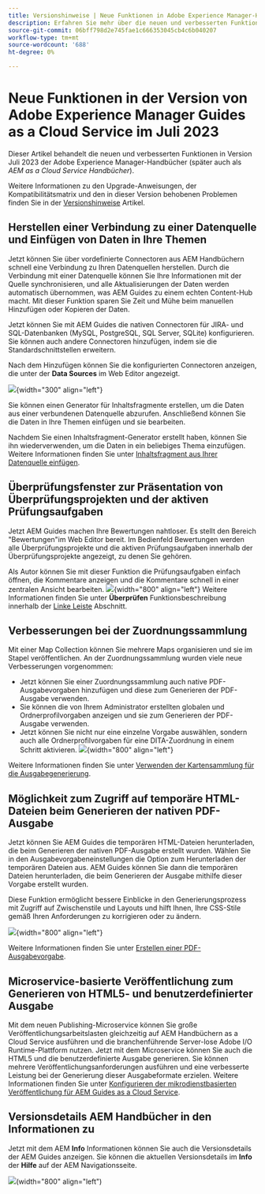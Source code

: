 ```yaml
---
title: Versionshinweise | Neue Funktionen in Adobe Experience Manager-Handbüchern, Version Juli 2023
description: Erfahren Sie mehr über die neuen und verbesserten Funktionen in der Version von Adobe Experience Manager Guides as a Cloud Service im Juli 2023.
source-git-commit: 06bff798d2e745fae1c666353045cb4c6b040207
workflow-type: tm+mt
source-wordcount: '688'
ht-degree: 0%

---
```


# Neue Funktionen in der Version von Adobe Experience Manager Guides as a Cloud Service im Juli 2023

Dieser Artikel behandelt die neuen und verbesserten Funktionen in Version Juli 2023 der Adobe Experience Manager-Handbücher (später auch als *AEM as a Cloud Service Handbücher*).

Weitere Informationen zu den Upgrade-Anweisungen, der Kompatibilitätsmatrix und den in dieser Version behobenen Problemen finden Sie in der [Versionshinweise](release-notes-2023.7.0.md) Artikel.

## Herstellen einer Verbindung zu einer Datenquelle und Einfügen von Daten in Ihre Themen

Jetzt können Sie über vordefinierte Connectoren aus AEM Handbüchern schnell eine Verbindung zu Ihren Datenquellen herstellen. Durch die Verbindung mit einer Datenquelle können Sie Ihre Informationen mit der Quelle synchronisieren, und alle Aktualisierungen der Daten werden automatisch übernommen, was AEM Guides zu einem echten Content-Hub macht. Mit dieser Funktion sparen Sie Zeit und Mühe beim manuellen Hinzufügen oder Kopieren der Daten.

Jetzt können Sie mit AEM Guides die nativen Connectoren für JIRA- und SQL-Datenbanken (MySQL, PostgreSQL, SQL Server, SQLite) konfigurieren. Sie können auch andere Connectoren hinzufügen, indem sie die Standardschnittstellen erweitern.

Nach dem Hinzufügen können Sie die konfigurierten Connectoren anzeigen, die unter der **Data Sources** im Web Editor angezeigt.

![](assets/code-snippet-generator.png){width="300" align="left"}

Sie können einen Generator für Inhaltsfragmente erstellen, um die Daten aus einer verbundenen Datenquelle abzurufen. Anschließend können Sie die Daten in Ihre Themen einfügen und sie bearbeiten.

Nachdem Sie einen Inhaltsfragment-Generator erstellt haben, können Sie ihn wiederverwenden, um die Daten in ein beliebiges Thema einzufügen. Weitere Informationen finden Sie unter [Inhaltsfragment aus Ihrer Datenquelle einfügen](../user-guide/web-editor-content-snippet.md).



## Überprüfungsfenster zur Präsentation von Überprüfungsprojekten und der aktiven Prüfungsaufgaben

Jetzt AEM Guides machen Ihre Bewertungen nahtloser. Es stellt den Bereich &quot;Bewertungen&quot;im Web Editor bereit. Im Bedienfeld Bewertungen werden alle Überprüfungsprojekte und die aktiven Prüfungsaufgaben innerhalb der Überprüfungsprojekte angezeigt, zu denen Sie gehören.

Als Autor können Sie mit dieser Funktion die Prüfungsaufgaben einfach öffnen, die Kommentare anzeigen und die Kommentare schnell in einer zentralen Ansicht bearbeiten.
![](assets/active-review-task-comments.png){width="800" align="left"}
Weitere Informationen finden Sie unter **Überprüfen** Funktionsbeschreibung innerhalb der [Linke Leiste](../user-guide/web-editor-features.md#id2051EA0M0HS) Abschnitt.


## Verbesserungen bei der Zuordnungssammlung

Mit einer Map Collection können Sie mehrere Maps organisieren und sie im Stapel veröffentlichen. An der Zuordnungssammlung wurden viele neue Verbesserungen vorgenommen:

- Jetzt können Sie einer Zuordnungssammlung auch native PDF-Ausgabevorgaben hinzufügen und diese zum Generieren der PDF-Ausgabe verwenden.
- Sie können die von Ihrem Administrator erstellten globalen und Ordnerprofilvorgaben anzeigen und sie zum Generieren der PDF-Ausgabe verwenden.
- Jetzt können Sie nicht nur eine einzelne Vorgabe auswählen, sondern auch alle Ordnerprofilvorgaben für eine DITA-Zuordnung in einem Schritt aktivieren.
  ![](assets/edit-map-collection.png){width="800" align="left"}

Weitere Informationen finden Sie unter [Verwenden der Kartensammlung für die Ausgabegenerierung](../user-guide/generate-output-use-map-collection-output-generation.md).

## Möglichkeit zum Zugriff auf temporäre HTML-Dateien beim Generieren der nativen PDF-Ausgabe

Jetzt können Sie AEM Guides die temporären HTML-Dateien herunterladen, die beim Generieren der nativen PDF-Ausgabe erstellt wurden. Wählen Sie in den Ausgabevorgabeneinstellungen die Option zum Herunterladen der temporären Dateien aus.  AEM Guides können Sie dann die temporären Dateien herunterladen, die beim Generieren der Ausgabe mithilfe dieser Vorgabe erstellt wurden.

Diese Funktion ermöglicht bessere Einblicke in den Generierungsprozess mit Zugriff auf Zwischenstile und Layouts und hilft Ihnen, Ihre CSS-Stile gemäß Ihren Anforderungen zu korrigieren oder zu ändern.

![](assets/native-pdf-advanced-settings.png){width="800" align="left"}

Weitere Informationen finden Sie unter [Erstellen einer PDF-Ausgabevorgabe](../web-editor/native-pdf-web-editor.md#create-output-preset).

## Microservice-basierte Veröffentlichung zum Generieren von HTML5- und benutzerdefinierter Ausgabe

Mit dem neuen Publishing-Microservice können Sie große Veröffentlichungsarbeitslasten gleichzeitig auf AEM Handbüchern as a Cloud Service ausführen und die branchenführende Server-lose Adobe I/O Runtime-Plattform nutzen. Jetzt mit dem Microservice können Sie auch die HTML5 und die benutzerdefinierte Ausgabe generieren.
Sie können mehrere Veröffentlichungsanforderungen ausführen und eine verbesserte Leistung bei der Generierung dieser Ausgabeformate erzielen.
Weitere Informationen finden Sie unter [Konfigurieren der mikrodienstbasierten Veröffentlichung für AEM Guides as a Cloud Service](../knowledge-base/publishing/configure-microservices.md).

## Versionsdetails AEM Handbücher in den Informationen zu

Jetzt mit dem AEM **Info** Informationen können Sie auch die Versionsdetails der AEM Guides anzeigen. Sie können die aktuellen Versionsdetails im **Info** der **Hilfe** auf der AEM Navigationsseite.

![](assets/about-aem-help.png)(width=&quot;800&quot; align=&quot;left&quot;)